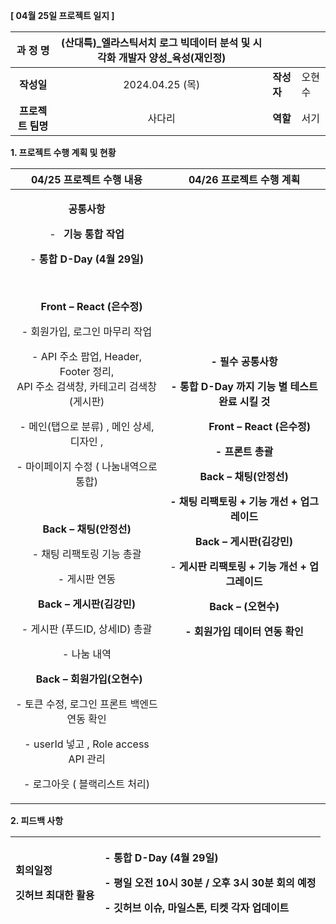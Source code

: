 ﻿**[ 04월 25일 프로젝트 일지 ]** 

|**과 정 명**|(산대특)\_엘라스틱서치 로그 빅데이터 분석 및 시각화 개발자 양성\_육성(재인정)|||
| :-: | :-: | :- | :- |
|**작성일**|2024\.04.25 (목)|**작성자**|오현수|
|**프로젝트 팀명**|사다리|**역할**|서기|

<a name="_heading=h.gjdgxs"></a>**1. 프로젝트 수행 계획 및 현황**

|**04/25 프로젝트 수행 내용**|**04/26  프로젝트 수행 계획**|
| :-: | :-: |
|<p>**공통사항** </p><p>- ` `**기능 통합 작업** </p><p>- **통합 D-Day  (4월 29일)**</p><p>&emsp;</p><p>&emsp;**Front – React (은수정)**</p><p>- 회원가입, 로그인 마무리 작업 </p><p>- API 주소 팝업, Header, Footer 정리, <br>  API 주소 검색창, 카테고리 검색창 (게시판)</p><p>- 메인(탭으로 분류)  , 메인 상세, 디자인  , </p><p>- 마이페이지 수정 ( 나눔내역으로 통합)</p><p>&emsp;</p><p>**Back – 채팅(안정선)** </p><p>- 채팅 리팩토링 기능 총괄 </p><p>- 게시판 연동</p><p></p><p>**Back – 게시판(김강민)**</p><p>- 게시판 (푸드ID, 상세ID)  총괄 </p><p>- 나눔 내역 </p><p></p><p>` `**Back – 회원가입(오현수)**</p><p>- 토큰 수정, 로그인 프론트 백엔드 연동 확인</p><p>- userId 넣고 , Role access API 관리 </p><p>- 로그아웃 ( 블랙리스트 처리) </p><p> </p>|<p></p><p>**- 필수 공통사항** </p><p>**- 통합 D-Day 까지 기능 별 테스트 완료 시킬  것**</p><p></p><p>`      `**Front – React (은수정)**</p><p>**- 프론트 총괄**</p><p></p><p>**Back – 채팅(안정선)** </p><p>**- 채팅 리팩토링 + 기능 개선 + 업그레이드**</p><p></p><p>**Back – 게시판(김강민)**</p><p>- **게시판  리팩토링 + 기능 개선 + 업그레이드**</p><p></p><p>**Back – (오현수)**</p><p>**- 회원가입 데이터 연동 확인** </p>|

**2. 피드백 사항**

|<p>**회의일정**</p><p>**깃허브 최대한 활용**</p>|<p>**- 통합 D-Day  (4월 29일)** </p><p>**- 평일  오전 10시 30분 / 오후 3시 30분 회의 예정**</p><p>**- 깃허브 이슈, 마일스톤, 티켓 각자 업데이트** </p>|
| :- | :- |

